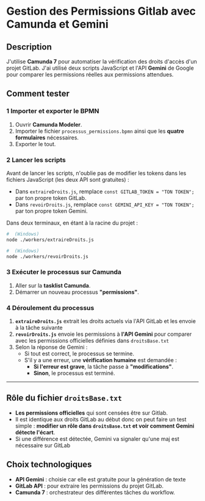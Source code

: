 # Gestion des Permissions Gitlab avec Camunda et Gemini

## Description
J'utilise **Camunda 7** pour automatiser la vérification des droits d'accès d'un projet GitLab. J'ai utilisé deux scripts JavaScript et l'API **Gemini** de Google pour comparer les permissions réelles aux permissions attendues.

## Comment tester

### 1️ Importer et exporter le BPMN
1. Ouvrir **Camunda Modeler**.
2. Importer le fichier `processus_permissions.bpmn` ainsi que les **quatre formulaires** nécessaires.
3. Exporter le tout.

### 2️ Lancer les scripts
Avant de lancer les scripts, n'oublie pas de modifier les tokens dans les fichiers JavaScript (les deux API sont gratuites) :

- Dans `extraireDroits.js`, remplace `const GITLAB_TOKEN = "TON TOKEN";` par ton propre token GitLab.
- Dans `revoirDroits.js`, remplace `const GEMINI_API_KEY = "TON TOKEN";` par ton propre token Gemini.

Dans deux terminaux, en étant à la racine du projet :
```sh
#  (Windows)
node ./workers/extraireDroits.js 
```
```sh
#  (Windows)
node ./workers/revoirDroits.js
```

### 3️ Exécuter le processus sur Camunda
1. Aller sur la **tasklist Camunda**.
2. Démarrer un nouveau processus **"permissions"**.

### 4️ Déroulement du processus
1. **`extraireDroits.js`** extrait les droits actuels via l'API GitLab et les envoie à la tâche suivante
2. **`revoirDroits.js`** envoie les permissions à **l'API Gemini** pour comparer avec les permissions officielles définies dans `droitsBase.txt`
3. Selon la réponse de Gemini :
   - Si tout est correct, le processus se termine.
   - S'il y a une erreur, une **vérification humaine** est demandée :
     - **Si l'erreur est grave**, la tâche passe à **"modifications"**.
     - **Sinon**, le processus est terminé.


---

## Rôle du fichier `droitsBase.txt`
- **Les permissions officielles** qui sont censées être sur Gitlab.
- Il est identique aux droits GitLab au début donc on peut faire un test simple : **modifier un rôle dans `droitsBase.txt` et voir comment Gemini détecte l'écart**.
- Si une différence est détectée, Gemini va signaler qu'une maj est nécessaire sur GitLab

## Choix technologiques
- **API Gemini** : choisie car elle est gratuite pour la génération de texte
- **GitLab API** : pour extraire les permissions du projet GitLab.
- **Camunda 7** : orchestrateur des différentes tâches du workflow.


